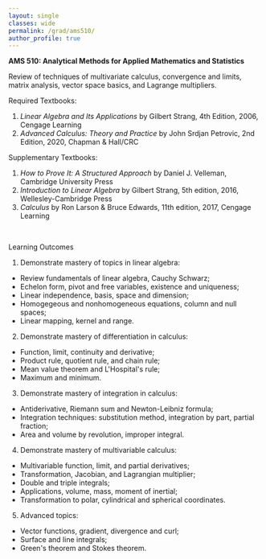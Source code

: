 ```yaml
---
layout: single
classes: wide
permalink: /grad/ams510/
author_profile: true
---
```


**AMS 510: Analytical Methods for Applied Mathematics and Statistics**

Review of techniques of multivariate calculus, convergence and limits, matrix analysis, vector space basics, and Lagrange multipliers.

Required Textbooks:
1. *Linear Algebra and Its Applications* by Gilbert Strang, 4th Edition, 2006, Cengage Learning
2. *Advanced Calculus: Theory and Practice* by John Srdjan Petrovic, 2nd Edition, 2020, Chapman & Hall/CRC

Supplementary Textbooks:
1. *How to Prove It: A Structured Approach* by Daniel J. Velleman, Cambridge University Press
2. *Introduction to Linear Algebra* by Gilbert Strang, 5th edition, 2016, Wellesley-Cambridge Press
3. *Calculus* by Ron Larson & Bruce Edwards, 11th edition, 2017, Cengage Learning

<br/>

Learning Outcomes

1. Demonstrate mastery of topics in linear algebra:
  - Review fundamentals of linear algebra, Cauchy Schwarz;
  - Echelon form, pivot and free variables, existence and uniqueness;
  - Linear independence, basis, space and dimension;
  - Homogegeous and nonhomogeneous equations, column and null spaces;
  - Linear mapping, kernel and range.
2. Demonstrate mastery of differentiation in calculus:
  - Function, limit, continuity and derivative;
  - Product rule, quotient rule, and chain rule;
  - Mean value theorem and L'Hospital's rule;
  - Maximum and minimum.
3. Demonstrate mastery of integration in calculus:
  - Antiderivative, Riemann sum and Newton-Leibniz formula;
  - Integration techniques: substitution method, integration by part, partial fraction;
  - Area and volume by revolution, improper integral.
4. Demonstrate mastery of multivariable calculus:
  - Multivariable function, limit, and partial derivatives;
  - Transformation, Jacobian, and Lagrangian multiplier;
  - Double and triple integrals;
  - Applications, volume, mass, moment of inertial;
  - Transformation to polar, cylindrical and spherical coordinates.
5. Advanced topics:
  - Vector functions, gradient, divergence and curl;
  - Surface and line integrals;
  - Green's theorem and Stokes theorem.
